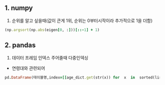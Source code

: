 


## 1. numpy
1) 순위를 알고 싶을때(값이 큰게 1위, 순위는 0부터시작이라 추가적으로 1을 더함)
```ruby
(np.argsort(np.abs(eigen[0, :]))[::-1] + 1)
```

## 2. pandas
1) 데이터 프레임 인덱스 주어줄때 다중인덱싱
- 연령대와 관련되어 
```ruby
pd.DataFrame(테이블명,index=[[age_dict.get(str(x)) for  x  in  sorted(list(range(6)) * 2)],['중요도 순위', '제1주성분'] * 6], columns=name)
```
<!--stackedit_data:
eyJoaXN0b3J5IjpbLTIxNTM5NDg1N119
-->